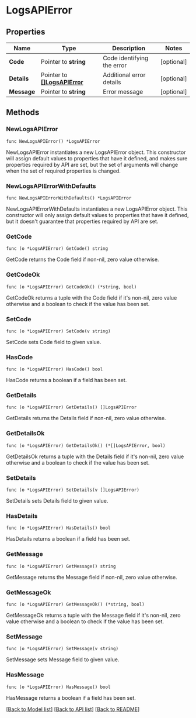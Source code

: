 # LogsAPIError

## Properties

| Name        | Type                                             | Description                | Notes      |
| ----------- | ------------------------------------------------ | -------------------------- | ---------- |
| **Code**    | Pointer to **string**                            | Code identifying the error | [optional] |
| **Details** | Pointer to [**[]LogsAPIError**](LogsAPIError.md) | Additional error details   | [optional] |
| **Message** | Pointer to **string**                            | Error message              | [optional] |

## Methods

### NewLogsAPIError

`func NewLogsAPIError() *LogsAPIError`

NewLogsAPIError instantiates a new LogsAPIError object.
This constructor will assign default values to properties that have it defined,
and makes sure properties required by API are set, but the set of arguments
will change when the set of required properties is changed.

### NewLogsAPIErrorWithDefaults

`func NewLogsAPIErrorWithDefaults() *LogsAPIError`

NewLogsAPIErrorWithDefaults instantiates a new LogsAPIError object.
This constructor will only assign default values to properties that have it defined,
but it doesn't guarantee that properties required by API are set.

### GetCode

`func (o *LogsAPIError) GetCode() string`

GetCode returns the Code field if non-nil, zero value otherwise.

### GetCodeOk

`func (o *LogsAPIError) GetCodeOk() (*string, bool)`

GetCodeOk returns a tuple with the Code field if it's non-nil, zero value otherwise
and a boolean to check if the value has been set.

### SetCode

`func (o *LogsAPIError) SetCode(v string)`

SetCode sets Code field to given value.

### HasCode

`func (o *LogsAPIError) HasCode() bool`

HasCode returns a boolean if a field has been set.

### GetDetails

`func (o *LogsAPIError) GetDetails() []LogsAPIError`

GetDetails returns the Details field if non-nil, zero value otherwise.

### GetDetailsOk

`func (o *LogsAPIError) GetDetailsOk() (*[]LogsAPIError, bool)`

GetDetailsOk returns a tuple with the Details field if it's non-nil, zero value otherwise
and a boolean to check if the value has been set.

### SetDetails

`func (o *LogsAPIError) SetDetails(v []LogsAPIError)`

SetDetails sets Details field to given value.

### HasDetails

`func (o *LogsAPIError) HasDetails() bool`

HasDetails returns a boolean if a field has been set.

### GetMessage

`func (o *LogsAPIError) GetMessage() string`

GetMessage returns the Message field if non-nil, zero value otherwise.

### GetMessageOk

`func (o *LogsAPIError) GetMessageOk() (*string, bool)`

GetMessageOk returns a tuple with the Message field if it's non-nil, zero value otherwise
and a boolean to check if the value has been set.

### SetMessage

`func (o *LogsAPIError) SetMessage(v string)`

SetMessage sets Message field to given value.

### HasMessage

`func (o *LogsAPIError) HasMessage() bool`

HasMessage returns a boolean if a field has been set.

[[Back to Model list]](../README.md#documentation-for-models) [[Back to API list]](../README.md#documentation-for-api-endpoints) [[Back to README]](../README.md)
